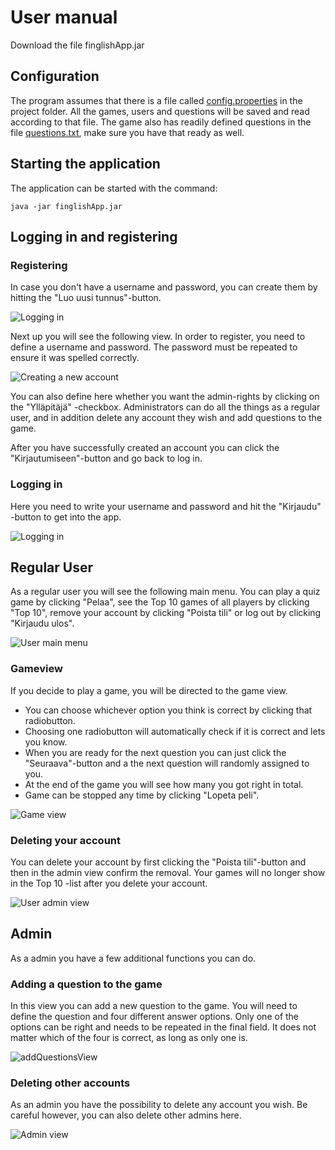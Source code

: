 #  User manual

Download the file finglishApp.jar

## Configuration

The program assumes that there is a file called [config.properties](https://github.com/saarasat/finglish-app-otm-2019/blob/master/FinglishApp/config.properties) in the project folder. All the games, users and questions will be saved and read according to that file. The game also has readily defined questions in the file [questions.txt](https://github.com/saarasat/finglish-app-otm-2019/blob/master/FinglishApp/questions.txt), make sure you have that ready as well.

## Starting the application

The application can be started with the command:

<pre>
<code>java -jar finglishApp.jar</code>
</pre>


## Logging in and registering


### Registering

In case you don't have a username and password, you can create them by hitting the "Luo uusi tunnus"-button. 

![Logging in](https://github.com/saarasat/finglish-app-otm-2019/blob/master/Documentation/images/LoggingIn.png)


Next up you will see the following view. In order to register, you need to define a username and password. The password must be repeated to ensure it was spelled correctly. 

![Creating a new account](https://github.com/saarasat/finglish-app-otm-2019/blob/master/Documentation/images/creatingAnAccount.png)

You can also define here whether you want the admin-rights by clicking on the "Ylläpitäjä" -checkbox. Administrators can do all the things as a regular user, and in addition delete any account they wish and add questions to the game. 

After you have successfully created an account you can click the "Kirjautumiseen"-button and go back to log in. 


### Logging in

Here you need to write your username and password and hit the "Kirjaudu" -button to get into the app.

![Logging in](https://github.com/saarasat/finglish-app-otm-2019/blob/master/Documentation/images/LoggingIn.png)


## Regular User

As a regular user you will see the following main menu. You can play a quiz game by clicking "Pelaa", see the Top 10 games of all players by clicking "Top 10", remove your account by clicking "Poista tili" or log out by clicking "Kirjaudu ulos". 

![User main menu](https://github.com/saarasat/finglish-app-otm-2019/blob/master/Documentation/images/userMainMenu.png)


### Gameview

If you decide to play a game, you will be directed to the game view. 
- You can choose whichever option you think is correct by clicking that radiobutton. 
- Choosing one radiobutton will automatically check if it is correct and lets you know. 
- When you are ready for the next question you can just click the "Seuraava"-button and a the next question will randomly assigned to you. 
- At the end of the game you will see how many you got right in total. 
- Game can be stopped any time by clicking "Lopeta peli".

![Game view](https://github.com/saarasat/finglish-app-otm-2019/blob/master/Documentation/images/gameView.png)


### Deleting your account

You can delete your account by first clicking the "Poista tili"-button and then in the admin view confirm the removal. Your games will no longer show in the Top 10 -list after you delete your account.

![User admin view](https://github.com/saarasat/finglish-app-otm-2019/blob/master/Documentation/images/adminView2.png)


## Admin

As a admin you have a few additional functions you can do.


### Adding a question to the game

In this view you can add a new question to the game. You will need to define the question and four different answer options. Only one of the options can be right and needs to be repeated in the final field. It does not matter which of the four is correct, as long as only one is.

![addQuestionsView](https://github.com/saarasat/finglish-app-otm-2019/blob/master/Documentation/images/addQuestionsView.png)


### Deleting other accounts

As an admin you have the possibility to delete any account you wish. Be careful however, you can also delete other admins here.

![Admin view](https://github.com/saarasat/finglish-app-otm-2019/blob/master/Documentation/images/adminView1.png)
